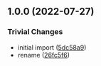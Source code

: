 ## 1.0.0 (2022-07-27)


### Trivial Changes

* initial import ([5dc58a9](https://github.com/achingbrain/byte-access/commit/5dc58a9f7850437bf869b48fac603c047d4dbd9d))
* rename ([26fc5f6](https://github.com/achingbrain/byte-access/commit/26fc5f62edd9b78dfafca951001f0a3c3a1d45aa))
